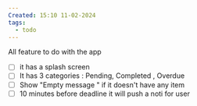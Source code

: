 ```yaml
---
Created: 15:10 11-02-2024
tags:
  - todo
---
```


All feature to do with the app 
- [ ] it has a splash screen
- [ ] It has 3 categories : Pending, Completed , Overdue 
- [ ] Show "Empty message " if it doesn't have any item
- [ ] 10 minutes before deadline it will push a noti for user
